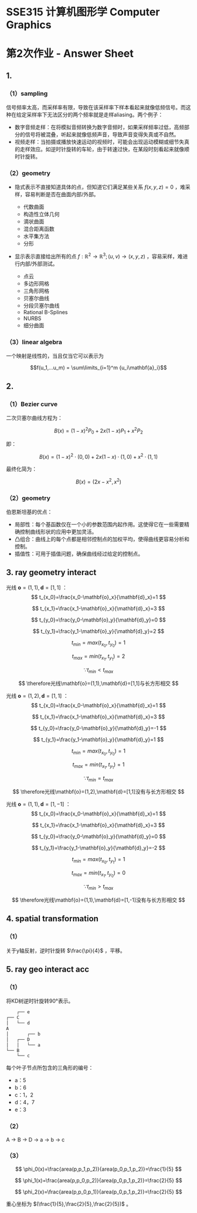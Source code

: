 # SSE315 计算机图形学 Computer Graphics

# 第2次作业 - Answer Sheet

## 1.

### （1）**sampling**

信号频率太高，而采样率有限，导致在该采样率下样本看起来就像低频信号。而这种在给定采样率下无法区分的两个频率就是走样aliasing。两个例子：

- 数字音频走样：在将模拟音频转换为数字音频时，如果采样频率过低，高频部分的信号将被混叠，听起来就像低频声音，导致声音变得失真或不自然。
- 视频走样：当拍摄或播放快速运动的视频时，可能会出现运动模糊或细节失真的走样效应。如逆时针旋转的车轮，由于转速过快，在某段时刻看起来就像顺时针旋转。

### （2）**geometry**

- 隐式表示不直接知道具体的点，但知道它们满足某些关系 $f(x, y, z) = 0$ ，难采样，容易判断是否在曲面内部/外部。

  - 代数曲面
  - 构造性立体几何
  - 滴状曲面
  - 混合距离函数
  - 水平集方法
  - 分形
  
- 显示表示直接给出所有的点 $f : \mathbb{R}^2 \to \mathbb{R}^3; (u,v)\to(x,y,z)$ ，容易采样，难进行内部/外部测试。

  - 点云
  - 多边形网格
  - 三角形网格
  - 贝塞尔曲线
  - 分段贝塞尔曲线
  - Rational B-Splines
  - NURBS
  - 细分曲面

### （3）**linear algebra**

一个映射是线性的，当且仅当它可以表示为 

$$f(u_1,...u_m) = \sum\limits_{i=1}^m {u_i\mathbf{a}_i}$$

## 2.

### （1）**Bezier curve**

二次贝塞尔曲线方程为：

$$B(x)=(1-x)^2P_0+2x(1-x)P_1+x^2P_2$$

即：

$$B(x)=(1-x)^2\cdot(0,0)+2x(1-x)\cdot(1,0)+x^2\cdot(1,1)$$

最终化简为：

$$B(x)=(2x-x^2,x^2)$$

### （2）**geometry**

伯恩斯坦基的优点：

- 局部性：每个基函数仅在一个小的参数范围内起作用。这使得它在一些需要精确控制曲线形状的应用中更加灵活。
- 凸组合：曲线上的每个点都是相邻控制点的加权平均，使得曲线更容易分析和控制。
- 插值性：可用于插值问题，确保曲线经过给定的控制点。

## 3. **ray geometry interact**

光线 $\mathbf{o}=(1,1),\mathbf{d}=[1,1]$ ：
$$
t_{x_0}=\frac{x_0-\mathbf{o}_x}{\mathbf{d}_x}=1
$$

$$
t_{x_1}=\frac{x_1-\mathbf{o}_x}{\mathbf{d}_x}=3
$$

$$
t_{y_0}=\frac{y_0-\mathbf{o}_y}{\mathbf{d}_y}=0
$$

$$
t_{y_1}=\frac{y_1-\mathbf{o}_y}{\mathbf{d}_y}=2
$$

$$
t_{min}=max(t_{x_0},t_{y_0})=1
$$

$$
t_{max}=min(t_{x_1},t_{y_1})=2
$$

$$
\because t_{min}<t_{max}
$$

$$
\therefore光线\mathbf{o}=(1,1),\mathbf{d}=[1,1]与长方形相交
$$

光线 $\mathbf{o}=(1,2),\mathbf{d}=[1,1]$ ：
$$
t_{x_0}=\frac{x_0-\mathbf{o}_x}{\mathbf{d}_x}=1
$$

$$
t_{x_1}=\frac{x_1-\mathbf{o}_x}{\mathbf{d}_x}=3
$$

$$
t_{y_0}=\frac{y_0-\mathbf{o}_y}{\mathbf{d}_y}=-1
$$

$$
t_{y_1}=\frac{y_1-\mathbf{o}_y}{\mathbf{d}_y}=1
$$

$$
t_{min}=max(t_{x_0},t_{y_0})=1
$$

$$
t_{max}=min(t_{x_1},t_{y_1})=1
$$

$$
\because t_{min}=t_{max}
$$

$$
\therefore光线\mathbf{o}=(1,2),\mathbf{d}=[1,1]没有与长方形相交
$$

光线 $\mathbf{o}=(1,1),\mathbf{d}=[1,-1]$ ：
$$
t_{x_0}=\frac{x_0-\mathbf{o}_x}{\mathbf{d}_x}=1
$$

$$
t_{x_1}=\frac{x_1-\mathbf{o}_x}{\mathbf{d}_x}=3
$$

$$
t_{y_0}=\frac{y_0-\mathbf{o}_y}{\mathbf{d}_y}=0
$$

$$
t_{y_1}=\frac{y_1-\mathbf{o}_y}{\mathbf{d}_y}=-2
$$

$$
t_{min}=max(t_{x_0},t_{y_1})=1
$$

$$
t_{max}=min(t_{x_1},t_{y_0})=0
$$

$$
\because t_{min}>t_{max}
$$

$$
\therefore光线\mathbf{o}=(1,1),\mathbf{d}=[1,-1]没有与长方形相交
$$

## 4. spatial transformation

### （1）

关于y轴反射，逆时针旋转 $\frac{\pi}{4}$ ，平移。

## 5. ray geo interact acc

### （1）

将KD树逆时针旋转90°表示。

```bash
    ┌── e
┌── C
│   └── d
A
│       ┌── b
│   ┌── D
│   │   └── a
└── B
    └── c
```

每个叶子节点所包含的三角形的编号：

- a：5
- b：6
- c：1，2
- d：4，7
- e：3

### （2）

A -> B -> D -> a -> b -> c

### （3）

$$
\phi_0(x)=\frac{area(p,p_1,p_2)}{area(p_0,p_1,p_2)}=\frac{1}{5}
$$

$$
\phi_1(x)=\frac{area(p,p_0,p_2)}{area(p_0,p_1,p_2)}=\frac{2}{5}
$$

$$
\phi_2(x)=\frac{area(p,p_0,p_1)}{area(p_0,p_1,p_2)}=\frac{2}{5}
$$



重心坐标为 $(\frac{1}{5},\frac{2}{5},\frac{2}{5})$ 。
